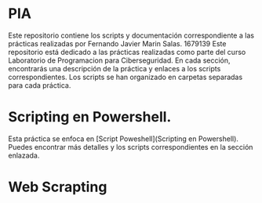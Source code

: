 # PIA
Este repositorio contiene los scripts y documentación correspondiente a las prácticas realizadas por Fernando Javier Marin Salas. 1679139
Este repositorio está dedicado a las prácticas realizadas como parte del curso Laboratorio de Programacion para Ciberseguridad. En cada sección, encontrarás una descripción de la práctica y enlaces a los scripts correspondientes. Los scripts se han organizado en carpetas separadas para cada práctica.

# Scripting en Powershell.

Esta práctica se enfoca en [Script Poweshell](Scripting en Powershell). Puedes encontrar más detalles y los scripts correspondientes en la sección enlazada.



# Web Scrapting

